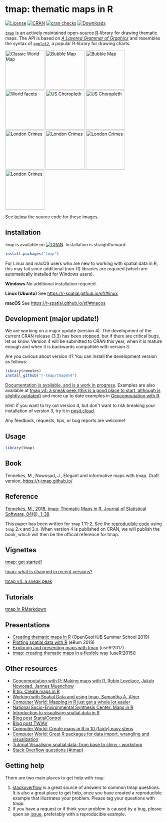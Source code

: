 tmap: thematic maps in R
===

<!--[![Build Status](https://travis-ci.org/mtennekes/tmap.png?branch=master)](https://travis-ci.org/mtennekes/tmap)-->
<!--[![Coverage Status](https://img.shields.io/codecov/c/github/mtennekes/tmap/master.svg)](https://codecov.io/github/mtennekes/tmap?branch=master)-->
<!--[![AppVeyor Build Status](https://ci.appveyor.com/api/projects/status/github/mtennekes/tmap?branch=master&svg=true)](https://ci.appveyor.com/project/mtennekes/tmap)-->
[![License](https://img.shields.io/badge/License-GPL%20v3-brightgreen.svg?style=flat)](http://www.gnu.org/licenses/gpl-3.0.html) 
[![CRAN](http://www.r-pkg.org/badges/version/tmap)](https://cran.r-project.org/package=tmap) 
[![cran checks](https://badges.cranchecks.info/worst/tmap.svg)](https://cran.r-project.org/web/checks/check_results_tmap.html)
[![Downloads](http://cranlogs.r-pkg.org/badges/tmap?color=brightgreen)](http://www.r-pkg.org/pkg/tmap)

[`tmap`][1] is an actively maintained open-source [R][2]-library for drawing thematic maps. The API is based on [*A Layered Grammar of Graphics*][4] and resembles the syntax of [`ggplot2`][3], a popular R-library for drawing charts.


<span>
<img src="https://mtennekes.github.io/downloads/images/classic.png" alt="Classic World Map" height="125px"/>
<img src="https://mtennekes.github.io/downloads/images/bubble.png" alt="Bubble Map" height="125px"/>
<img src="https://mtennekes.github.io/downloads/images/view_metro4.jpg" alt="Bubble Map" height="125px"/>
<img src="https://mtennekes.github.io/downloads/images/world_facets2.png" alt="World facets" height="125px"/>
<img src="https://mtennekes.github.io/downloads/images/USchoro.png" alt="US Choropleth" height="125px"/>
<img src="https://mtennekes.github.io/downloads/images/US_PR.jpg" alt="US Choropleth" height="125px"/>
<img src="https://mtennekes.github.io/downloads/images/crimes3b.png" alt="London Crimes" height="125px"/>
<img src="https://mtennekes.github.io/downloads/images/crimes4.png" alt="London Crimes" height="125px"/>
<img src="https://mtennekes.github.io/downloads/images/crimes5.png" alt="London Crimes" height="125px"/>
<img src="https://mtennekes.github.io/downloads/images/view_crimes2.JPG" alt="London Crimes" height="125px"/>
</span>

See [below](https://github.com/r-tmap/tmap/#reference) the source code for these images.


Installation
------------

`tmap` is available on [![CRAN](http://www.r-pkg.org/badges/version/tmap)](https://cran.r-project.org/package=tmap). Installation is straightforward:

```r
install.packages("tmap")
```

For Linux and macOS users who are new to working with spatial data in R, this may fail since additional (non-R) libraries are required (which are automatically installed for Windows users).

**Windows**
No additional installation required.

**Linux (Ubuntu)**
See https://r-spatial.github.io/sf/#linux

**macOS**
See https://r-spatial.github.io/sf/#macos


Development (major update!)
------------

We are working on a major update (version 4). The development of the current CRAN release (3.3) has been stopped, but if there are critical bugs, let us know. Version 4 will be submitted to CRAN this year, when it is mature enough and when it is backwards compatible with version 3.

Are you curious about version 4? You can install the development version as follows:

```r
library(remotes)
install_github("r-tmap/tmap@v4")
```

[Documentation is available, and is a work in progress](https://r-tmap.github.io/tmap/dev/). Examples are also available at [tmap v4: a sneak peek (this is a good place to start, although is slightly outdated)](https://mtennekes.github.io/tmap4/index.html) and more up to date examples in [Geocomputation with R](https://r.geocompx.org/adv-map). 

*Hint:* if you want to try out version 4, but don't want to risk breaking your installation of version 3, try it in [posit.cloud](https://posit.cloud). 

Any feedback, requests, tips, or bug reports are welcome!

Usage
-----

```r
library(tmap)
```

Book 
-----
Tennekes, M., Nowosad, J., Elegant and informative maps with tmap. Draft version, https://r-tmap.github.io/

Reference
----
[Tennekes, M., 2018, tmap: Thematic Maps in R, Journal of Statistical Software, 84(6), 1-39](https://doi.org/10.18637/jss.v084.i06)

This paper has been written for `tmap` 1.11-2. See the [reproducible code](https://cran.r-project.org/package=tmap/vignettes/tmap-JSS-code.html) using `tmap` 2.x and 3.x. When version 4 is published on CRAN, we will publish the book, which will then be the official reference for tmap.

Vignettes 
-----

[tmap: get started!](https://cran.r-project.org/package=tmap/vignettes/tmap-getstarted.html)

[tmap: what is changed in recent versions?](https://cran.r-project.org/package=tmap/vignettes/tmap-changes.html)

[tmap v4: a sneak peak](https://mtennekes.github.io/tmap4/index.html)


Tutorials
-----

[tmap in RMarkdown](https://github.com/r-tmap/tmap/blob/master/demo/tutorials/rmarkdown_tmap.Rmd)


Presentations
-----

* [Creating thematic maps in R][23] (OpenGeoHUB Summer School 2019)
* [Plotting spatial data with R](https://github.com/mtennekes/tmap-workshop) (eRum 2018) 
* [Exploring and presenting maps with tmap][21] (useR!2017)
* [tmap: creating thematic maps in a flexible way][10] (useR!2015)]


Other resources
-----

* [Geocomputation with R; Making maps with R, Robin Lovelace, Jakub Nowosad, Jannes Muenchow][20]
* [R tip: Create maps in R][24]
* [Working with Spatial Data and using tmap, Samantha A. Alger][22]
* [Computer World: Mapping in R just got a whole lot easier][18]
* [National Socio-Environmental Synthesis Center: Maps in R][19]
* [Introduction to visualising spatial data in R][9]
* [Blog post StatialControl][7]
* [Blog post TWIAV][8]
* [Computer World: Create maps in R in 10 (fairly) easy steps][12]
* [Computer World: Great R packages for data import, wrangling and visualization][17]
* [Tutorial Visualising spatial data: from base to shiny - workshop][15]
* [Stack Overflow questions (#tmap)][16]


Getting help
-----

There are two main places to get help with `tmap`:

1.  [stackoverflow](http://stackoverflow.com/tags/tmap) is a great source of answers to common tmap questions. 
It is also a great place to get help, once you have created a reproducible example that illustrates your problem. 
Please tag your questions with *tmap*.
2.  If you have a request or if think your problem is caused by a bug, please open an [issue](https://github.com/mtennekes/tmap/issues), preferably with a reproducible example.


  [1]: http://cran.r-project.org/package=tmap
  [2]: http://stackoverflow.com/tags/r/info
  [3]: http://cran.r-project.org/package=ggplot2
  [4]: http://vita.had.co.nz/papers/layered-grammar.pdf
  [5]: https://github.com/mtennekes/tmap
  [6]: https://cran.r-project.org/web/packages/tmap/vignettes/tmap-nutshell.html
  [7]: http://spatcontrol.net/SpatialControl/2015/11/06/tmap-r-package/
  [8]: http://www.twiav.nl/en/blog0002en.php
  [9]: https://cran.r-project.org/doc/contrib/intro-spatial-rl.pdf
  [10]: https://mtennekes.github.io/downloads/presentations/tmap_user2015.pdf
  [11]: https://cran.r-project.org/web/packages/tmap/vignettes/tmap-modes.html
  [12]: http://cwrld.us/Rmaps10
  [13]: https://github.com/mtennekes/tmap/blob/master/demo/US_choropleth.R
  [14]: https://github.com/mtennekes/tmap/blob/master/demo/crimes_in_Greater_London.R
  [15]: https://github.com/Robinlovelace/Creating-maps-in-R/blob/master/vignettes/vspd-base-shiny.Rmd
  [16]: http://stackoverflow.com/questions/tagged/tmap
  [17]: http://www.computerworld.com/article/2921176/business-intelligence/great-r-packages-for-data-import-wrangling-visualization.html
  [18]:	http://www.computerworld.com/article/3175623/data-analytics/mapping-in-r-just-got-a-whole-lot-easier.html
  [19]: https://sesync-ci.github.io/maps-in-R-lesson/
  [20]: https://r.geocompx.org/adv-map
  [21]: https://mtennekes.github.io/downloads/presentations/tmap_user2017.pdf
  [22]: https://gotellilab.github.io/Bio381/StudentPresentations/SpatialDataTutorial.html
  [23]: https://mtennekes.github.io/downloads/presentations/tmap_opengeo_muenster.pdf
  [24]: https://www.youtube.com/watch?v=wgFVmzSbaQc#t=3m20s
  
